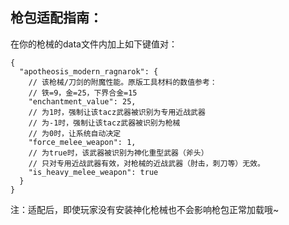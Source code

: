 ## 枪包适配指南：
在你的枪械的data文件内加上如下键值对：
```json5
{
  "apotheosis_modern_ragnarok": {
    // 该枪械/刀剑的附魔性能。原版工具材料的数值参考：
    // 铁=9，金=25，下界合金=15
    "enchantment_value": 25,
    // 为1时，强制让该tacz武器被识别为专用近战武器
    // 为-1时，强制让该tacz武器被识别为枪械
    // 为0时，让系统自动决定
    "force_melee_weapon": 1,
    // 为true时，该武器被识别为神化重型武器（斧头）
    // 只对专用近战武器有效，对枪械的近战武器（肘击，刺刀等）无效。
    "is_heavy_melee_weapon": true
  }
}
```
注：适配后，即使玩家没有安装神化枪械也不会影响枪包正常加载哦~